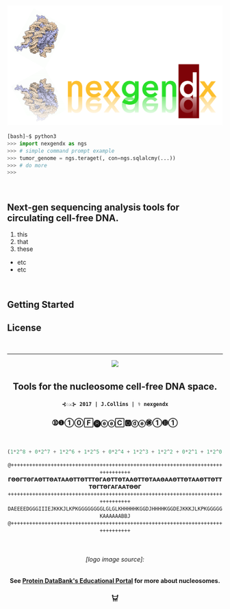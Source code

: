 <img src="./doc/design/nexgendx_logo.png">

<br>

```py
[bash]~$ python3
>>> import nexgendx as ngs
>>> # simple command prompt example
>>> tumor_genome = ngs.teraget(, con=ngs.sqlalcmy(...))
>>> # do more
>>> 
```

<br>

## Next-gen sequencing analysis tools for circulating cell-free DNA. 
1. this
2. that
3. these
 - etc
 - etc 


<br>

## Getting Started

## License 





<br>




---------
<div align="center">

<img src="./doc/design/nucleosome_spacewaves_1.gif">

## Tools for the nucleosome cell-free DNA space.


####  ``⊰♘⚔⊱ 2017 | J.Collins | ⚕ nexgendx``
### ➉❶①⓪🄵🅡ⓔⓔ🄲🅾ⓓⓔ㊝①➓➀


<br>

~~~py
(1*2^8 + 0*2^7 + 1*2^6 + 1*2^5 + 0*2^4 + 1*2^3 + 1*2^2 + 0*2^1 + 1*2^0) = 365
~~~

``@+++++++++++++++++++++++++++++++++++++++++++++++++++++++++++++++++++++++++++++++``
``𝝘𝝝𝝝𝝘𝝩𝝝𝝘𝝖𝝝𝝩𝝩𝝝𝝖𝝩𝝖𝝖𝝝𝝩𝝩𝝝𝝩𝝩𝝩𝝝𝝘𝝖𝝝𝝩𝝩𝝝𝝩𝝖𝝖𝝝𝝩𝝩𝝝𝝩𝝖𝝖𝝝𝝖𝝖𝝝𝝩𝝩𝝝𝝩𝝖𝝖𝝝𝝩𝝩𝝝𝝩𝝩𝝩𝝝𝝘𝝩𝝝𝝘𝝖𝝘𝝖𝝖𝝩𝝝𝝝𝝘``
``++++++++++++++++++++++++++++++++++++++++++++++++++++++++++++++++++++++++++++++++``
``DAEEEEDGGGIIIEJKKKJLKPKGGGGGGGGLGLGLKHHHHHKGGDJHHHHKGGDEJKKKJLKPKGGGGGKAAAAAABBJ``
``@+++++++++++++++++++++++++++++++++++++++++++++++++++++++++++++++++++++++++++++++``

<br>

<h6>[logo image source]:</h6>
<h4>See <a href="https://pdb101.rcsb.org/motm/7">Protein DataBank's Educational Portal</a> for more about nucleosomes.</h4>

### 𐃠
</div
<br>




